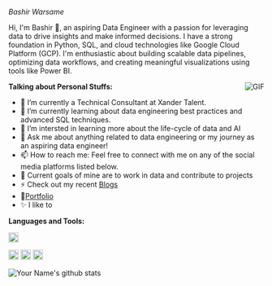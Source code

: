 *Bashir Warsame*

Hi, I'm Bashir 🙌, an aspiring Data Engineer with a passion for leveraging data to drive insights and make informed decisions. I have a strong foundation in Python, SQL, and cloud technologies like Google Cloud Platform (GCP). I'm enthusiastic about building scalable data pipelines, optimizing data workflows, and creating meaningful visualizations using tools like Power BI.

<img align="right" alt="GIF" src="YourGIFLink" />

**Talking about Personal Stuffs:**

- 🔭 I’m currently a Technical Consultant at Xander Talent.
- 🌱 I’m currently learning about data engineering best practices and advanced SQL techniques.
- 👯 I’m intersted in learning more about the life-cycle of data and AI
- 💬 Ask me about anything related to data engineering or my journey as an aspiring data engineer!
- 📫 How to reach me: Feel free to connect with me on any of the social media platforms listed below.
- 🥅 Current goals of mine are to work in data and contribute to projects
- ⚡ Check out my recent [Blogs](YourMediumLink)
- 📝[Portfolio](YourPortfolioLink)
- ✨ I like to 

**Languages and Tools:**


<code><img height="20" src="https://camo.githubusercontent.com/5603e24b61199730db8d47721aeb6b7e6e0517ee6f43bb6762552a4d625607c9/68747470733a2f2f63646e2e6a7364656c6976722e6e65742f67682f64657669636f6e732f64657669636f6e2f69636f6e732f707974686f6e2f707974686f6e2d6f726967696e616c2e737667"></code>

<code><img height="20" src="https://example.com/sql-icon.png"></code>
<code><img height="20" src="https://example.com/gcp-icon.png"></code>
<code><img height="20" src="https://example.com/powerbi-icon.png"></code>

![Your Name's github stats](https://github-readme-stats.vercel.app/api?username=Bashir-Warsame&show_icons=true&hide_border=true)

